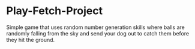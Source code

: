 # Play-Fetch-Project
 Simple game that uses random number generation skills where balls are randomly falling from the sky and send your dog out to catch them before they hit the ground.
